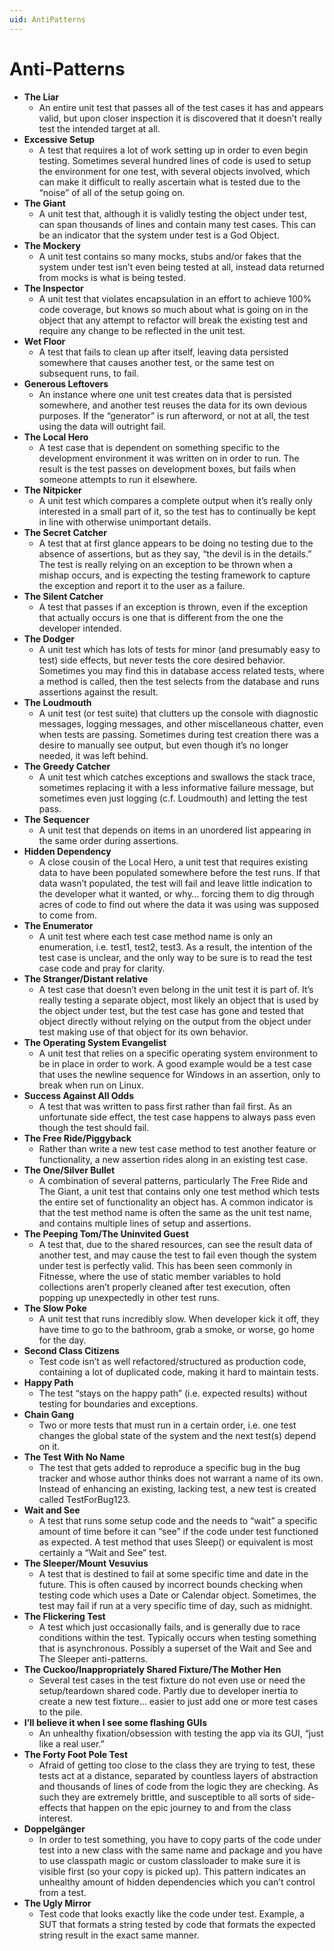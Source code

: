 ```yaml
---
uid: AntiPatterns
---
```


Anti-Patterns
======================

* **The Liar**
	* An entire unit test that passes all of the test cases it has and appears valid, but upon closer inspection it is discovered that it doesn’t really test the intended target at all.
* **Excessive Setup**
	* A test that requires a lot of work setting up in order to even begin testing. Sometimes several hundred lines of code is used to setup the environment for one test, with several objects involved, which can make it difficult to really ascertain what is tested due to the “noise” of all of the setup going on.
* **The Giant**
	* A unit test that, although it is validly testing the object under test, can span thousands of lines and contain many test cases. This can be an indicator that the system under test is a God Object.
* **The Mockery**
	* A unit test contains so many mocks, stubs and/or fakes that the system under test isn’t even being tested at all, instead data returned from mocks is what is being tested.
* **The Inspector**
	* A unit test that violates encapsulation in an effort to achieve 100% code coverage, but knows so much about what is going on in the object that any attempt to refactor will break the existing test and require any change to be reflected in the unit test.
* **Wet Floor**
	* A test that fails to clean up after itself, leaving data persisted somewhere that causes another test, or the same test on subsequent runs, to fail.
* **Generous Leftovers**
	* An instance where one unit test creates data that is persisted somewhere, and another test reuses the data for its own devious purposes. If the “generator” is run afterword, or not at all, the test using the data will outright fail.
* **The Local Hero**
	* A test case that is dependent on something specific to the development environment it was written on in order to run. The result is the test passes on development boxes, but fails when someone attempts to run it elsewhere.
* **The Nitpicker**
	* A unit test which compares a complete output when it’s really only interested in a small part of it, so the test has to continually be kept in line with otherwise unimportant details.
* **The Secret Catcher**
	* A test that at first glance appears to be doing no testing due to the absence of assertions, but as they say, “the devil is in the details.” The test is really relying on an exception to be thrown when a mishap occurs, and is expecting the testing framework to capture the exception and report it to the user as a failure.
* **The Silent Catcher**
	* A test that passes if an exception is thrown, even if the exception that actually occurs is one that is different from the one the developer intended.
* **The Dodger**
	* A unit test which has lots of tests for minor (and presumably easy to test) side effects, but never tests the core desired behavior. Sometimes you may find this in database access related tests, where a method is called, then the test selects from the database and runs assertions against the result.
* **The Loudmouth**
	* A unit test (or test suite) that clutters up the console with diagnostic messages, logging messages, and other miscellaneous chatter, even when tests are passing. Sometimes during test creation there was a desire to manually see output, but even though it’s no longer needed, it was left behind.
* **The Greedy Catcher**
	* A unit test which catches exceptions and swallows the stack trace, sometimes replacing it with a less informative failure message, but sometimes even just logging (c.f. Loudmouth) and letting the test pass.
* **The Sequencer**
	* A unit test that depends on items in an unordered list appearing in the same order during assertions.
* **Hidden Dependency**
	* A close cousin of the Local Hero, a unit test that requires existing data to have been populated somewhere before the test runs. If that data wasn’t populated, the test will fail and leave little indication to the developer what it wanted, or why… forcing them to dig through acres of code to find out where the data it was using was supposed to come from.
* **The Enumerator**
	* A unit test where each test case method name is only an enumeration, i.e. test1, test2, test3. As a result, the intention of the test case is unclear, and the only way to be sure is to read the test case code and pray for clarity.
* **The Stranger/Distant relative**
	* A test case that doesn’t even belong in the unit test it is part of. It’s really testing a separate object, most likely an object that is used by the object under test, but the test case has gone and tested that object directly without relying on the output from the object under test making use of that object for its own behavior.
* **The Operating System Evangelist**
	* A unit test that relies on a specific operating system environment to be in place in order to work. A good example would be a test case that uses the newline sequence for Windows in an assertion, only to break when run on Linux.
* **Success Against All Odds**
	* A test that was written to pass first rather than fail first. As an unfortunate side effect, the test case happens to always pass even though the test should fail.
* **The Free Ride/Piggyback**
	* Rather than write a new test case method to test another feature or functionality, a new assertion rides along in an existing test case.
* **The One/Silver Bullet**
	* A combination of several patterns, particularly The Free Ride and The Giant, a unit test that contains only one test method which tests the entire set of functionality an object has. A common indicator is that the test method name is often the same as the unit test name, and contains multiple lines of setup and assertions.
* **The Peeping Tom/The Uninvited Guest**
	* A test that, due to the shared resources, can see the result data of another test, and may cause the test to fail even though the system under test is perfectly valid. This has been seen commonly in Fitnesse, where the use of static member variables to hold collections aren’t properly cleaned after test execution, often popping up unexpectedly in other test runs.
* **The Slow Poke**
	* A unit test that runs incredibly slow. When developer kick it off, they have time to go to the bathroom, grab a smoke, or worse, go home for the day.
* **Second Class Citizens**
	* Test code isn’t as well refactored/structured as production code, containing a lot of duplicated code, making it hard to maintain tests.
* **Happy Path**
	* The test “stays on the happy path” (i.e. expected results) without testing for boundaries and exceptions.
* **Chain Gang**
	* Two or more tests that must run in a certain order, i.e. one test changes the global state of the system and the next test(s) depend on it.
* **The Test With No Name**
	* The test that gets added to reproduce a specific bug in the bug tracker and whose author thinks does not warrant a name of its own. Instead of enhancing an existing, lacking test, a new test is created called TestForBug123.
* **Wait and See**
	* A test that runs some setup code and the needs to “wait” a specific amount of time before it can “see” if the code under test functioned as expected. A test method that uses Sleep() or equivalent is most certainly a “Wait and See” test.
* **The Sleeper/Mount Vesuvius**
	* A test that is destined to fail at some specific time and date in the future. This is often caused by incorrect bounds checking when testing code which uses a Date or Calendar object. Sometimes, the test may fail if run at a very specific time of day, such as midnight.
* **The Flickering Test**
	* A test which just occasionally fails, and is generally due to race conditions within the test. Typically occurs when testing something that is asynchronous. Possibly a superset of the Wait and See and The Sleeper anti-patterns.
* **The Cuckoo/Inappropriately Shared Fixture/The Mother Hen**
	* Several test cases in the test fixture do not even use or need the setup/teardown shared code. Partly due to developer inertia to create a new test fixture… easier to just add one or more test cases to the pile.
* **I’ll believe it when I see some flashing GUIs**
	* An unhealthy fixation/obsession with testing the app via its GUI, “just like a real user.”
* **The Forty Foot Pole Test**
	* Afraid of getting too close to the class they are trying to test, these tests act at a distance, separated by countless layers of abstraction and thousands of lines of code from the logic they are checking. As such they are extremely brittle, and susceptible to all sorts of side-effects that happen on the epic journey to and from the class interest.
* **Doppelgänger**
	* In order to test something, you have to copy parts of the code under test into a new class with the same name and package and you have to use classpath magic or custom classloader to make sure it is visible first (so your copy is picked up). This pattern indicates an unhealthy amount of hidden dependencies which you can’t control from a test.
* **The Ugly Mirror**
	* Test code that looks exactly like the code under test. Example, a SUT that formats a string tested by code that formats the expected string result in the exact same manner.

